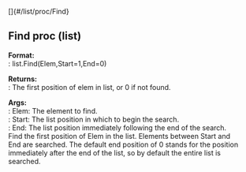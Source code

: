 []{#/list/proc/Find}    
## Find proc (list)    
**Format:**    
:   list.Find(Elem,Start=1,End=0)    
<!-- -->    
**Returns:**    
:   The first position of elem in list, or 0 if not found.    
<!-- -->    
**Args:**    
:   Elem: The element to find.    
:   Start: The list position in which to begin the search.    
:   End: The list position immediately following the end of the search.    
Find the first position of Elem in the list. Elements between Start and    
End are searched. The default end position of 0 stands for the position    
immediately after the end of the list, so by default the entire list is    
searched.  